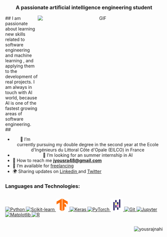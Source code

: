 
<h3 align="center">A passionate artificial intelligence engineering student </h3>

<a target="_blank" align="center">
  <img align="right" top="300" height="400" width="400" alt="GIF" src="https://user-images.githubusercontent.com/77071173/215353959-02f5e4be-3409-4ab2-bae0-aef2f5d22201.gif">
##
I am passionate about learning new skills related to software engineering and machine learning , and applying them to the development of real projects. I am always in touch with AI world, because AI is one of the fastest growing areas of software engineering.
##






- 🔭 I’m currently pursuing my double degree in the second year at the Ecole d'Ingénieurs du Littoral Côte d'Opale (EILCO) in France
- 🤔 I’m looking for an summer internship in AI
- 📩 How to reach me **jyousra48@gmail.com**
- 🤝 I’m available for <a href="https://www.freelancer.com/u/yousrajnahi" target="blank"> freelancing </a>
- 🌍 Sharing updates on <a href="https://www.linkedin.com/in/yousra-jnahi-6672381a2/" target="blank"> Linkedin  </a> and <a href="https://twitter.com/YousraJnahi" target="blank">  Twitter  </a>

### **Languages and Technologies:**
##
<p float="left">
 <a href="https://www.python.org/">
<img alt="Python" src="https://cdn.jsdelivr.net/gh/devicons/devicon/icons/python/python-original.svg" width="40">
  </a>
 <a href="https://scikit-learn.org/">
<img alt="Scikit-learn" src="https://upload.wikimedia.org/wikipedia/commons/0/05/Scikit_learn_logo_small.svg" width="40">
  </a>
 <a href="https://www.tensorflow.org/">
<img alt="Tensoflow" src="https://raw.githubusercontent.com/devicons/devicon/master/icons/tensorflow/tensorflow-original.svg" width="40">
  </a>
 <a href="https://keras.io/">
<img alt="Keras" src="https://raw.githubusercontent.com/valohai/ml-logos/master/keras.svg" width="40">
  </a>
 <a href="https://pytorch.org/">
<img alt="PyTorch" src="https://upload.wikimedia.org/wikipedia/commons/1/10/PyTorch_logo_icon.svg" width="40">
  </a>
 <a href="https://pandas.pydata.org/">
<img alt="Pandas" src="https://raw.githubusercontent.com/devicons/devicon/master/icons/pandas/pandas-original.svg" width="40">
  </a>
 <a href="https://git-scm.com/">
<img alt="Git" src="https://upload.wikimedia.org/wikipedia/commons/3/3f/Git_icon.svg" width="40">
  </a>
 <a href="https://jupyter.org/">
<img alt="Jupyter" src="https://upload.wikimedia.org/wikipedia/commons/3/38/Jupyter_logo.svg" width="40">
 </a>
 <a href="https://matplotlib.org/">
<img alt="Matplotlib" src="https://upload.wikimedia.org/wikipedia/commons/8/84/Matplotlib_icon.svg" width="40">
 </a>
 <a href="https://www.r-project.org/">
<img alt="R" src="https://www.vectorlogo.zone/logos/r-project/r-project-official.svg" width="40">
 </a>
</p>

##
<p align="RIGHT"> <img src="https://komarev.com/ghpvc/?username=yousrajnahi&label=Profile%20views&color=0e75b6&style=flat" alt="yousrajnahi" /> </p>
